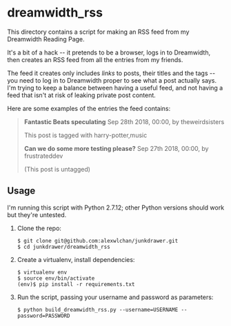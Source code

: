 # dreamwidth_rss

This directory contains a script for making an RSS feed from my Dreamwidth Reading Page.

It's a bit of a hack -- it pretends to be a browser, logs in to Dreamwidth, then creates an RSS feed from all the entries from my friends.

The feed it creates only includes *links* to posts, their titles and the tags -- you need to log in to Dreamwidth proper to see what a post actually says.
I'm trying to keep a balance between having a useful feed, and not having a feed that isn't at risk of leaking private post content.

Here are some examples of the entries the feed contains:

> **Fantastic Beats speculating**
> Sep 28th 2018, 00:00, by theweirdsisters
>
> This post is tagged with harry-potter,music
>
> **Can we do some more testing please?**
> Sep 27th 2018, 00:00, by frustrateddev
>
> (This post is untagged)

## Usage

I'm running this script with Python 2.7.12; other Python versions should work but they're untested.

1.  Clone the repo:

    ```console
    $ git clone git@github.com:alexwlchan/junkdrawer.git
    $ cd junkdrawer/dreamwidth_rss
    ```

2.  Create a virtualenv, install dependencies:

    ```console
    $ virtualenv env
    $ source env/bin/activate
    (env)$ pip install -r requirements.txt
    ```

3.  Run the script, passing your username and password as parameters:

    ```console
    $ python build_dreamwidth_rss.py --username=USERNAME --password=PASSWORD
    ```
